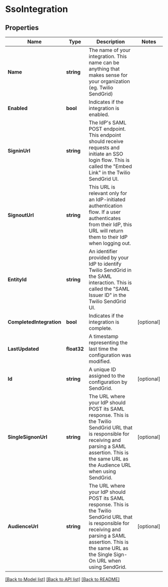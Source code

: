 # SsoIntegration

## Properties

Name | Type | Description | Notes
------------ | ------------- | ------------- | -------------
**Name** | **string** | The name of your integration. This name can be anything that makes sense for your organization (eg. Twilio SendGrid) |
**Enabled** | **bool** | Indicates if the integration is enabled. |
**SigninUrl** | **string** | The IdP's SAML POST endpoint. This endpoint should receive requests and initiate an SSO login flow. This is called the \"Embed Link\" in the Twilio SendGrid UI. |
**SignoutUrl** | **string** | This URL is relevant only for an IdP-initiated authentication flow. If a user authenticates from their IdP, this URL will return them to their IdP when logging out. |
**EntityId** | **string** | An identifier provided by your IdP to identify Twilio SendGrid in the SAML interaction. This is called the \"SAML Issuer ID\" in the Twilio SendGrid UI. |
**CompletedIntegration** | **bool** | Indicates if the integration is complete. |[optional] 
**LastUpdated** | **float32** | A timestamp representing the last time the configuration was modified. |
**Id** | **string** | A unique ID assigned to the configuration by SendGrid. |[optional] 
**SingleSignonUrl** | **string** | The URL where your IdP should POST its SAML response. This is the Twilio SendGrid URL that is responsible for receiving and parsing a SAML assertion. This is the same URL as the Audience URL when using SendGrid. |[optional] 
**AudienceUrl** | **string** | The URL where your IdP should POST its SAML response. This is the Twilio SendGrid URL that is responsible for receiving and parsing a SAML assertion. This is the same URL as the Single Sign-On URL when using SendGrid. |[optional] 

[[Back to Model list]](../README.md#documentation-for-models) [[Back to API list]](../README.md#documentation-for-api-endpoints) [[Back to README]](../README.md)


